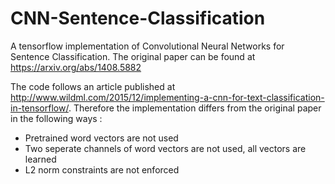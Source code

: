 # CNN-Sentence-Classification
A tensorflow implementation of Convolutional Neural Networks for Sentence Classification. The original paper can be found at https://arxiv.org/abs/1408.5882

The code follows an article published at http://www.wildml.com/2015/12/implementing-a-cnn-for-text-classification-in-tensorflow/. Therefore the implementation differs from the original paper in the following ways : 
- Pretrained word vectors are not used
- Two seperate channels of word vectors are not used, all vectors are learned
- L2 norm constraints are not enforced
